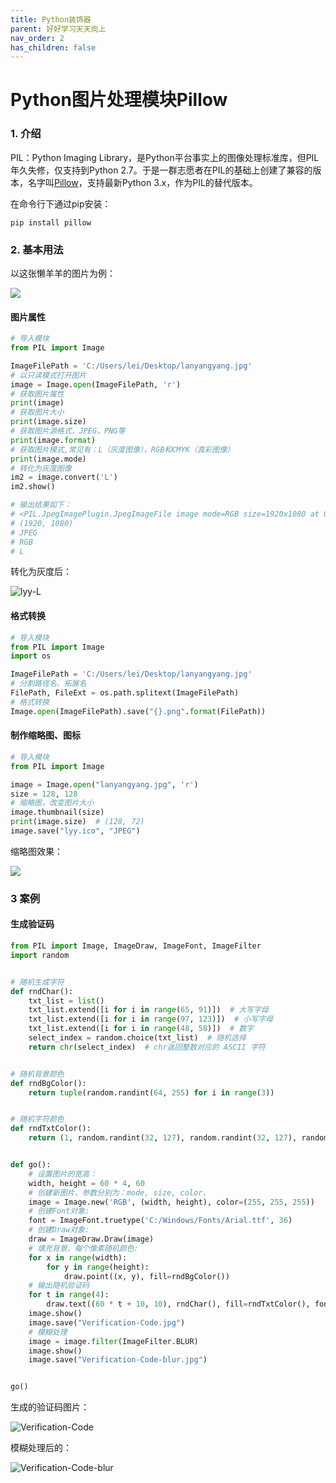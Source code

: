 ```yaml
---
title: Python装饰器
parent: 好好学习天天向上
nav_order: 2
has_children: false
---
```


# Python图片处理模块Pillow

### 1. 介绍

PIL：Python Imaging Library，是Python平台事实上的图像处理标准库，但PIL年久失修，仅支持到Python 2.7。于是一群志愿者在PIL的基础上创建了兼容的版本，名字叫[Pillow](https://github.com/python-pillow/Pillow)，支持最新Python 3.x，作为PIL的替代版本。

在命令行下通过pip安装：

```
pip install pillow
```



### 2. 基本用法

以这张懒羊羊的图片为例：

![](https://cdn.jsdelivr.net/gh/lei-wei/pic_bed/img/lanyangyang.jpg)

#### 图片属性

```python
# 导入模块
from PIL import Image

ImageFilePath = 'C:/Users/lei/Desktop/lanyangyang.jpg'
# 以只读模式打开图片
image = Image.open(ImageFilePath, 'r')
# 获取图片属性
print(image)
# 获取图片大小
print(image.size)
# 获取图片源格式，JPEG，PNG等
print(image.format)
# 获取图片模式,常见有：L（灰度图像），RGB和CMYK（真彩图像）
print(image.mode)
# 转化为灰度图像
im2 = image.convert('L')
im2.show()

# 输出结果如下：
# <PIL.JpegImagePlugin.JpegImageFile image mode=RGB size=1920x1080 at 0x230C953EFA0>
# (1920, 1080)
# JPEG
# RGB
# L
```

转化为灰度后：

![lyy-L](https://cdn.jsdelivr.net/gh/lei-wei/pic_bed/img/lyy-L.jpg)



#### 格式转换

```python
# 导入模块
from PIL import Image
import os

ImageFilePath = 'C:/Users/lei/Desktop/lanyangyang.jpg'
# 分割路径名、拓展名
FilePath, FileExt = os.path.splitext(ImageFilePath)
# 格式转换
Image.open(ImageFilePath).save("{}.png".format(FilePath))
```



#### 制作缩略图、图标

```python
# 导入模块
from PIL import Image

image = Image.open("lanyangyang.jpg", 'r')
size = 128, 128
# 缩略图，改变图片大小
image.thumbnail(size)
print(image.size)  # (128, 72)
image.save("lyy.ico", "JPEG")

```

缩略图效果：

![](https://cdn.jsdelivr.net/gh/lei-wei/pic_bed/img/lyy.ico)

### 3 案例

#### 生成验证码

```python
from PIL import Image, ImageDraw, ImageFont, ImageFilter
import random


# 随机生成字符
def rndChar():
    txt_list = list()
    txt_list.extend([i for i in range(65, 91)])  # 大写字母
    txt_list.extend([i for i in range(97, 123)])  # 小写字母
    txt_list.extend([i for i in range(48, 58)])  # 数字
    select_index = random.choice(txt_list)  # 随机选择
    return chr(select_index)  # chr返回整数对应的 ASCII 字符


# 随机背景颜色
def rndBgColor():
    return tuple(random.randint(64, 255) for i in range(3))


# 随机字符颜色
def rndTxtColor():
    return (1, random.randint(32, 127), random.randint(32, 127), random.randint(32, 127))


def go():
    # 设置图片的宽高：
    width, height = 60 * 4, 60
    # 创建新图片，参数分别为：mode, size, color.
    image = Image.new('RGB', (width, height), color=(255, 255, 255))
    # 创建Font对象:
    font = ImageFont.truetype('C:/Windows/Fonts/Arial.ttf', 36)
    # 创建Draw对象:
    draw = ImageDraw.Draw(image)
    # 填充背景，每个像素随机颜色:
    for x in range(width):
        for y in range(height):
            draw.point((x, y), fill=rndBgColor())
    # 输出随机验证码
    for t in range(4):
        draw.text((60 * t + 10, 10), rndChar(), fill=rndTxtColor(), font=font)
    image.show()
    image.save("Verification-Code.jpg")
    # 模糊处理
    image = image.filter(ImageFilter.BLUR)
    image.show()
    image.save("Verification-Code-blur.jpg")


go()

```



生成的验证码图片：

![Verification-Code](https://cdn.jsdelivr.net/gh/lei-wei/pic_bed/img/Verification-Code.jpg)

模糊处理后的：

![Verification-Code-blur](https://cdn.jsdelivr.net/gh/lei-wei/pic_bed/img/Verification-Code-blur.jpg)